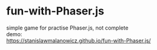 # fun-with-Phaser.js

simple game for practise Phaser.js, not complete<br>
demo:<br>
https://stanislawmalanowicz.github.io/fun-with-Phaser.js/
